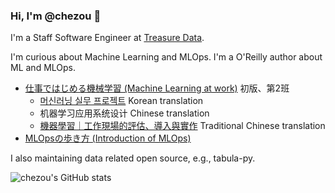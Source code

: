 ### Hi, I'm @chezou 👋

I'm a Staff Software Engineer at [Treasure Data](https://www.treasuredata.com/).

I'm curious about Machine Learning and MLOps. I'm a O'Reilly author about ML and MLOps.

- [仕事ではじめる機械学習 (Machine Learning at work)](https://www.oreilly.co.jp/books/9784873119472/) 初版、第2班
  - [머신러닝 실무 프로젝트](https://www.hanbit.co.kr/store/books/look.php?p_code=B2700797734) Korean translation
  - 机器学习应用系统设计 Chinese translation
  - [機器學習｜工作現場的評估、導入與實作](http://books.gotop.com.tw/v_A576) Traditional Chinese translation
- [MLOpsの歩き方 (Introduction of MLOps)](https://www.lambdanote.com/products/nmonthly-vol-1-no-1-2019)

I also maintaining data related open source, e.g., tabula-py.

![chezou's GitHub stats](https://github-readme-stats.vercel.app/api?username=chezou&show_icons=true)
